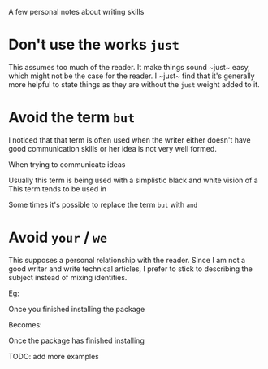 A few personal notes about writing skills

# Don't use the works `just`

This assumes too much of the reader. It make things sound ~just~ easy, which
might not be the case for the reader. I ~just~ find that it's generally more
helpful to state things as they are without the `just` weight added to it.

# Avoid the term `but`

I noticed that that term is often used when the writer either doesn't have
good communication skills or her idea is not very well formed.

When trying to communicate ideas

Usually this term is being used with a simplistic black and white vision of a 
This term tends to be used in 

Some times it's possible to replace the term `but` with `and`

# Avoid `your` / `we`

This supposes a personal relationship with the reader. Since I am not a good
writer and write technical articles, I prefer to stick to describing the
subject instead of mixing identities.

Eg:

   Once you finished installing the package

Becomes:
 
   Once the package has finished installing


TODO: add more examples
